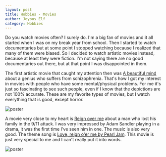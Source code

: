 ```yaml
---
layout: post
title: Hobbies - Movies
author: Joyous Elf
category: Hobbies
---
```


Do you watch movies often?
I surely do.
I'm a big fan of movies and it all started when I was on my break year from school.
Then I started to watch documentaries but at some point I stopped watching because I realized that many of them were biased.
So I decided to watch artistic movies instead, because at least they were fiction.
I'm not saying there are no good documentaries out there, but at that point I was disappointed in them.

The first artistic movie that caught my attention then was [A beautiful mind](https://www.imdb.com/title/tt0268978/?ref_=nv_sr_srsg_0) about a genius who suffers from schizophrenia.
That's how I got my interest in movies with people who have some mental/physical problems.
For me it's just so fascinating to see such people, even if I know that the depictions are not 100% accurate.
These are my favorite types of movies, but I watch everything that is good, except horror.

![poster]({{site.baseurl}}/assets/images/poster_a_beautiful_mind.png)

A movie very close to my heart is [Reign over me](https://www.imdb.com/title/tt0490204/?ref_=nv_sr_srsg_0) about a man who lost his family in the 9/11 attack.
I was very impressed by Adam Sandler playing in a drama, it was the first time I've seen him in one.
The music is also very good.
The theme song is [Love, reign o'er me by Pearl Jam](https://www.youtube.com/watch?v=YO31Vgrr3oM).
This movie is just very special to me and I can't really put it into words.

![poster]({{site.baseurl}}/assets/images/poster_reign_over_me.png)
